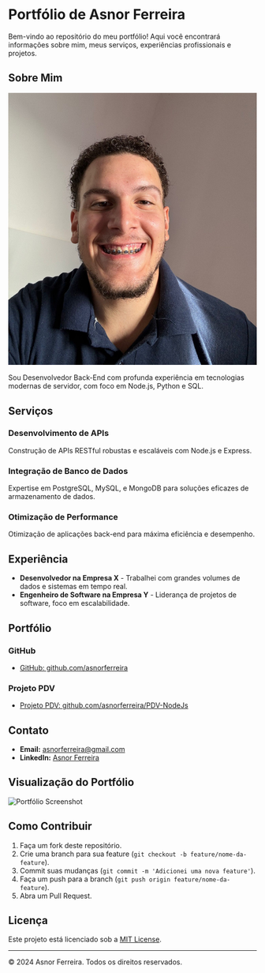 # Portfólio de Asnor Ferreira

Bem-vindo ao repositório do meu portfólio! Aqui você encontrará informações sobre mim, meus serviços, experiências profissionais e projetos.

## Sobre Mim

![Asnor Ferreira](asnor-ferreira.jpg)

Sou Desenvolvedor Back-End com profunda experiência em tecnologias modernas de servidor, com foco em Node.js, Python e SQL.

## Serviços

### Desenvolvimento de APIs
Construção de APIs RESTful robustas e escaláveis com Node.js e Express.

### Integração de Banco de Dados
Expertise em PostgreSQL, MySQL, e MongoDB para soluções eficazes de armazenamento de dados.

### Otimização de Performance
Otimização de aplicações back-end para máxima eficiência e desempenho.

## Experiência

- **Desenvolvedor na Empresa X** - Trabalhei com grandes volumes de dados e sistemas em tempo real.
- **Engenheiro de Software na Empresa Y** - Liderança de projetos de software, foco em escalabilidade.

## Portfólio

### GitHub
- [GitHub: github.com/asnorferreira](https://github.com/asnorferreira)

### Projeto PDV
- [Projeto PDV: github.com/asnorferreira/PDV-NodeJs](https://github.com/asnorferreira/PDV-NodeJs)

## Contato

- **Email:** [asnorferreira@gmail.com](mailto:asnorferreira@gmail.com)
- **LinkedIn:** [Asnor Ferreira](https://www.linkedin.com/in/asnor-ferreira)

## Visualização do Portfólio

![Portfólio Screenshot](screenshot.png)

## Como Contribuir

1. Faça um fork deste repositório.
2. Crie uma branch para sua feature (`git checkout -b feature/nome-da-feature`).
3. Commit suas mudanças (`git commit -m 'Adicionei uma nova feature'`).
4. Faça um push para a branch (`git push origin feature/nome-da-feature`).
5. Abra um Pull Request.

## Licença

Este projeto está licenciado sob a [MIT License](LICENSE).

---

© 2024 Asnor Ferreira. Todos os direitos reservados.
